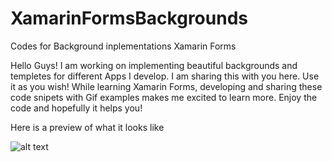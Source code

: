 # XamarinFormsBackgrounds
Codes for Background inplementations Xamarin Forms

Hello Guys!
I am working on implementing beautiful backgrounds and templetes for different Apps I develop. I am sharing this with you here. Use it as you wish!
While learning Xamarin Forms, developing and sharing these code snipets with Gif examples makes me excited to learn more.
Enjoy the code and hopefully it helps you!

Here is a preview of what it looks like

![alt text](https://github.com/giovannapp/XamarinFormsBackgrounds/blob/main/BackgroundImageAnimationsandGradiant.gif?raw=true)
